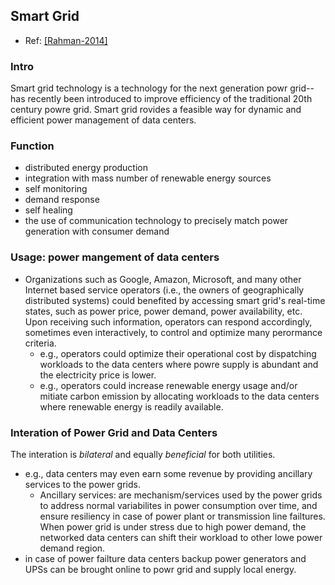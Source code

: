 ## Smart Grid

- Ref: [[Rahman-2014]](../../papers/RahmanLK14_Survey-Geo-LoadBalancing.md)

### Intro
Smart grid technology is a technology for the next generation powr grid--has recently been introduced to improve efficiency of the traditional 20th century powre grid. Smart grid rovides a feasible way for dynamic and efficient power management of data centers.


### Function
- distributed energy production
- integration with mass number of renewable energy sources
- self monitoring
- demand response
- self healing
- the use of communication technology to precisely match power generation with consumer demand

### Usage: power mangement of data centers
- Organizations such as Google, Amazon, Microsoft, and many other Internet based service operators (i.e., the owners of geographically distributed systems) could benefited by accessing smart grid's real-time states, such as power price, power demand, power availability, etc. Upon receiving such information, operators can respond accordingly, sometimes even interactively, to control and optimize many perormance criteria. 
  - e.g., operators could optimize their operational cost by dispatching workloads to the data centers where powre supply is abundant and the electricity price is lower.
  - e.g., operators could increase renewable energy usage and/or mitiate carbon emission by allocating workloads to the data centers where renewable energy is readily available. 
  
### Interation of Power Grid and Data Centers
The interation is *bilateral* and equally *beneficial* for both utilities.
- e.g., data centers may even earn some revenue by providing ancillary services to the power grids. 
  - Ancillary services: are mechanism/services used by the power grids to address normal variabilites in power consumption over time, and ensure resiliency in case of power plant or transmission line failtures. When power grid is under stress due to high power demand, the networked data centers can shift their workload to other lowe power demand region.
- in case of power failture data centers backup power generators and UPSs can be brought online to powr grid and supply local energy.
    
  
  
